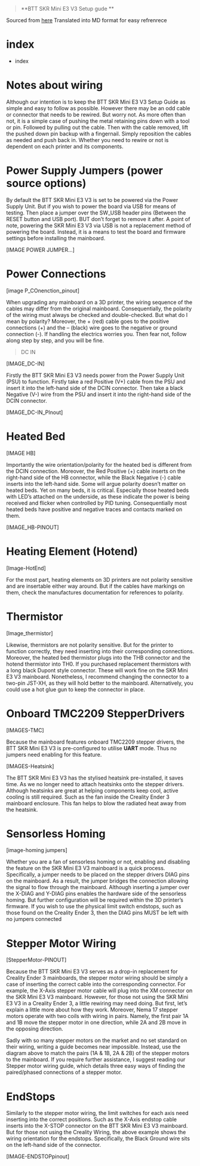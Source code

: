 >**BTT SKR Mini E3 V3 Setup gude **

Sourced from [here](https://www.makenprint.uk/3d-printing/3d-printing-guides/3d-printer-mainboard-installation-guides/btt-skr-mini-e3-v3-guides/btt-skr-mini-e3-v3-setup-guide/) Translated into MD format for easy refrenrece 
# index 

* index

# Notes about wiring 
Although our intention is to keep the BTT SKR Mini E3 V3 Setup Guide as simple and easy to follow as possible. However there may be an odd cable or connector that needs to be rewired. But worry not. As more often than not, it is a simple case of pushing the metal retaining pins down with a tool or pin. Followed by pulling out the cable. Then with the cable removed, lift the pushed down pin backup with a fingernail. Simply reposition the cables as needed and push back in.
Whether you need to rewire or not is dependent on each printer and its components.

# Power Supply Jumpers (power source options)
By default the BTT SKR Mini E3 V3 is set to be powered via the Power Supply Unit. But if you wish to power the board via USB for means of testing. Then place a jumper over the SW_USB header pins (Between the RESET button and USB port). BUT don’t forget to remove it after.
A point of note, powering the SKR Mini E3 V3 via USB is not a replacement method of powering the board. Instead, it is a means to test the board and firmware settings before installing the mainboard.

[IMAGE POWER JUMPER...]

# Power Connections
[image P_COnenction_pinout]

When upgrading any mainboard on a 3D printer, the wiring sequence of the cables may differ from the original mainboard. Consequentially, the polarity of the wiring must always be checked and double-checked.
But what do I mean by polarity? Moreover, the + (red) cable goes to the positive connections (+) and the – (black) wire goes to the negative or ground connection (-).
If handling the electrics worries you. Then fear not, follow along step by step, and you will be fine.

> DC IN 

[IMAGE_DC-IN]

Firstly the BTT SKR Mini E3 V3 needs power from the Power Supply Unit (PSU) to function. Firstly take a red Positive (V+) cable from the PSU and insert it into the left-hand side of the DCIN connector. Then take a black Negative (V-) wire from the PSU and insert it into the right-hand side of the DCIN connector.

[IMAGE_DC-IN_PInout]

# Heated Bed
[IMAGE HB]

Importantly the wire orientation/polarity for the heated bed is different from the DCIN connection. Moreover, the Red Positive (+) cable inserts on the right-hand side of the HB connector, while the Black Negative (-) cable inserts into the left-hand side.
Some will argue polarity doesn’t matter on heated beds. Yet on many beds, it is critical. Especially those heated beds with LED’s attached on the underside, as these indicate the power is being received and flicker when controlled by PID tuning. Consequentially most heated beds have positive and negative traces and contacts marked on them.

[IMAGE_HB-PINOUT]

# Heating Element (Hotend)

[Image-HotEnd]

For the most part, heating elements on 3D printers are not polarity sensitive and are insertable either way around. But if the cables have markings on them, check the manufactures documentation for references to polarity.

# Thermistor 
[Image_thermistor]

Likewise, thermistors are not polarity sensitive. But for the printer to function correctly, they need inserting into their corresponding connections. Moreover, the heated bed thermistor plugs into the THB connector and the hotend thermistor into TH0.
If you purchased replacement thermistors with a long black Dupont style connector. These will work fine on the SKR Mini E3 V3 mainboard. Nonetheless, I recommend changing the connector to a two-pin JST-XH, as they will hold better to the mainboard. Alternatively, you could use a hot glue gun to keep the connector in place.

# Onboard TMC2209 StepperDrivers

[IMAGES-TMC]

Because the mainboard features onboard TMC2209 stepper drivers, the BTT SKR Mini E3 V3 is pre-configured to utilise **UART** mode. Thus no jumpers need enabling for this feature.

[IMAGES-Heatsink]

The BTT SKR Mini E3 V3 has the stylised heatsink pre-installed, it saves time. As we no longer need to attach heatsinks onto the stepper drivers.
Although heatsinks are great at helping components keep cool, active cooling is still required. Such as the fan inside the Creality Ender 3 mainboard enclosure. This fan helps to blow the radiated heat away from the heatsink.

# Sensorless Homing 

[image-homing jumpers]

Whether you are a fan of sensorless homing or not, enabling and disabling the feature on the SKR Mini E3 V3 mainboard is a quick process. Specifically, a jumper needs to be placed on the stepper drivers DIAG pins on the mainboard. As a result, the jumper bridges the connection allowing the signal to flow through the mainboard.
Although inserting a jumper over the X-DIAG and Y-DIAG pins enables the hardware side of the sensorless homing. But further configuration will be required within the 3D printer’s firmware.
If you wish to use the physical limit switch endstops, such as those found on the Creality Ender 3, then the DIAG pins MUST be left with no jumpers connected

# Stepper Motor Wiring

[StepperMotor-PINOUT]

Because the BTT SKR Mini E3 V3 serves as a drop-in replacement for Creality Ender 3 mainboards, the stepper motor wiring should be simply a case of inserting the correct cable into the corresponding connector. For example, the X-Axis stepper motor cable will plug into the XM connector on the SKR Mini E3 V3 mainboard.
However, for those not using the SKR Mini E3 V3 in a Creality Ender 3, a little rewiring may need doing.
But first, let’s explain a little more about how they work. Moreover, Nema 17 stepper motors operate with two coils with wiring in pairs. Namely, the first pair 1A and 1B move the stepper motor in one direction, while 2A and 2B move in the opposing direction.

Sadly with so many stepper motors on the market and no set standard on their wiring, writing a guide becomes near impossible. Instead, use the diagram above to match the pairs (1A & 1B, 2A & 2B) of the stepper motors to the mainboard. If you require further assistance, I suggest reading our Stepper motor wiring guide, which details three easy ways of finding the paired/phased connections of a stepper motor.

# EndStops
Similarly to the stepper motor wiring, the limit switches for each axis need inserting into the correct positions. Such as the X-Axis endstop cable inserts into the X-STOP connector on the BTT SKR Mini E3 V3 mainboard.
But for those not using the Creality Wiring, the above example shows the wiring orientation for the endstops. Specifically, the Black Ground wire sits on the left-hand side of the connector.

[IMAGE-ENDSTOPpinout]

